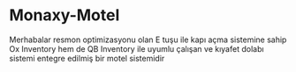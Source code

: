 # Monaxy-Motel

Merhabalar resmon optimizasyonu olan E tuşu ile kapı açma sistemine sahip Ox Inventory hem de QB Inventory ile uyumlu çalışan ve kıyafet dolabı sistemi entegre edilmiş bir motel sistemidir
